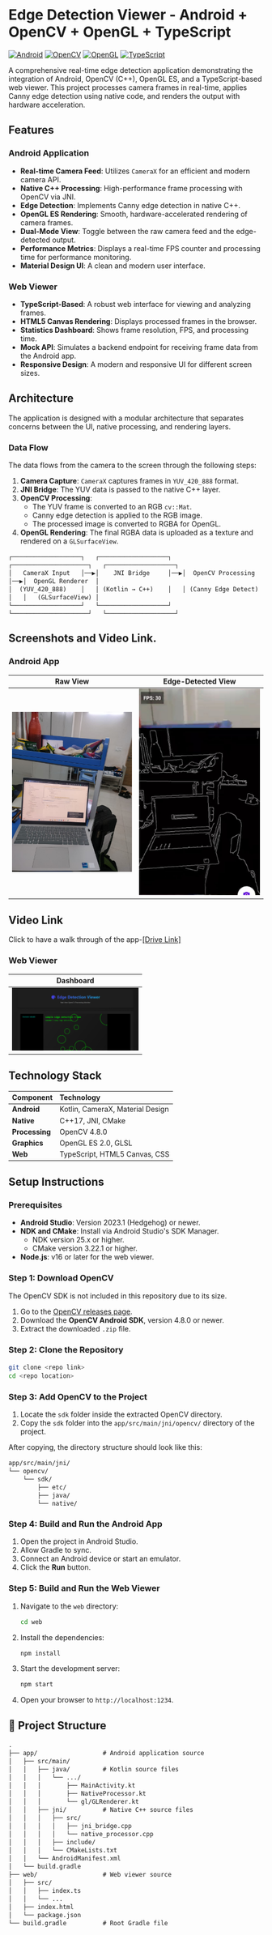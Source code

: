 #  Edge Detection Viewer - Android + OpenCV + OpenGL + TypeScript

[![Android](https://img.shields.io/badge/Android-3DDC84?style=for-the-badge&logo=android&logoColor=white)](https://developer.android.com/)
[![OpenCV](https://img.shields.io/badge/OpenCV-5C3EE8?style=for-the-badge&logo=opencv&logoColor=white)](https://opencv.org/)
[![OpenGL](https://img.shields.io/badge/OpenGL-5586A4?style=for-the-badge&logo=opengl&logoColor=white)](https://www.opengl.org/)
[![TypeScript](https://img.shields.io/badge/TypeScript-3178C6?style=for-the-badge&logo=typescript&logoColor=white)](https://www.typescriptlang.org/)

A comprehensive real-time edge detection application demonstrating the integration of Android, OpenCV (C++), OpenGL ES, and a TypeScript-based web viewer. This project processes camera frames in real-time, applies Canny edge detection using native code, and renders the output with hardware acceleration.

##  Features

### Android Application
-  **Real-time Camera Feed**: Utilizes `CameraX` for an efficient and modern camera API.
-  **Native C++ Processing**: High-performance frame processing with OpenCV via JNI.
-  **Edge Detection**: Implements Canny edge detection in native C++.
-  **OpenGL ES Rendering**: Smooth, hardware-accelerated rendering of camera frames.
-  **Dual-Mode View**: Toggle between the raw camera feed and the edge-detected output.
-  **Performance Metrics**: Displays a real-time FPS counter and processing time for performance monitoring.
-  **Material Design UI**: A clean and modern user interface.

### Web Viewer
-  **TypeScript-Based**: A robust web interface for viewing and analyzing frames.
-  **HTML5 Canvas Rendering**: Displays processed frames in the browser.
-  **Statistics Dashboard**: Shows frame resolution, FPS, and processing time.
-  **Mock API**: Simulates a backend endpoint for receiving frame data from the Android app.
-  **Responsive Design**: A modern and responsive UI for different screen sizes.

##  Architecture

The application is designed with a modular architecture that separates concerns between the UI, native processing, and rendering layers.

### Data Flow
The data flows from the camera to the screen through the following steps:
1.  **Camera Capture**: `CameraX` captures frames in `YUV_420_888` format.
2.  **JNI Bridge**: The YUV data is passed to the native C++ layer.
3.  **OpenCV Processing**:
    *   The YUV frame is converted to an RGB `cv::Mat`.
    *   Canny edge detection is applied to the RGB image.
    *   The processed image is converted to RGBA for OpenGL.
4.  **OpenGL Rendering**: The final RGBA data is uploaded as a texture and rendered on a `GLSurfaceView`.

```
┌───────────────────┐   ┌───────────────────┐   ┌─────────────────────┐   ┌───────────────────┐
│   CameraX Input   │──▶│    JNI Bridge     │──▶│  OpenCV Processing  │──▶│  OpenGL Renderer  │
│  (YUV_420_888)    │   │ (Kotlin → C++)    │   │ (Canny Edge Detect) │   │   (GLSurfaceView) │
└───────────────────┘   └───────────────────┘   └─────────────────────┘   └───────────────────┘
```

##  Screenshots and Video Link.

### Android App
| Raw View | Edge-Detected View |
| :------: | :----------------: |
| <img src="Rawimg.jpg" width="250">|<img src="SandeepFLAMimg.jpg" width="250">|

## Video Link
Click to have a walk through of the app-[[Drive Link]](https://drive.google.com/file/d/1JZ0L1cgh8ABUESPXGiccnFZMznuyIe-9/view?usp=sharing)

### Web Viewer
| Dashboard |
| :-------: |
|<img src="Web1.png" width="250">| <img src="Web2.png" width="250">| <img src="Web3.png" width="250">|

## Technology Stack

| Component | Technology |
| :--- | :--- |
| **Android** | Kotlin, CameraX, Material Design |
| **Native** | C++17, JNI, CMake |
| **Processing**| OpenCV 4.8.0 |
| **Graphics** | OpenGL ES 2.0, GLSL |
| **Web** | TypeScript, HTML5 Canvas, CSS |

## Setup Instructions

### Prerequisites
- **Android Studio**: Version 2023.1 (Hedgehog) or newer.
- **NDK and CMake**: Install via Android Studio's SDK Manager.
  - NDK version 25.x or higher.
  - CMake version 3.22.1 or higher.
- **Node.js**: v16 or later for the web viewer.

### Step 1: Download OpenCV
The OpenCV SDK is not included in this repository due to its size.
1.  Go to the [OpenCV releases page](https://opencv.org/releases/).
2.  Download the **OpenCV Android SDK**, version 4.8.0 or newer.
3.  Extract the downloaded `.zip` file.

### Step 2: Clone the Repository
```bash
git clone <repo link>
cd <repo location>
```

### Step 3: Add OpenCV to the Project
1.  Locate the `sdk` folder inside the extracted OpenCV directory.
2.  Copy the `sdk` folder into the `app/src/main/jni/opencv/` directory of the project.

After copying, the directory structure should look like this:
```
app/src/main/jni/
└── opencv/
    └── sdk/
        ├── etc/
        ├── java/
        └── native/
```

### Step 4: Build and Run the Android App
1.  Open the project in Android Studio.
2.  Allow Gradle to sync.
3.  Connect an Android device or start an emulator.
4.  Click the **Run** button.

### Step 5: Build and Run the Web Viewer
1.  Navigate to the `web` directory:
    ```bash
    cd web
    ```
2.  Install the dependencies:
    ```bash
    npm install
    ```
3.  Start the development server:
    ```bash
    npm start
    ```
4.  Open your browser to `http://localhost:1234`.

## 📁 Project Structure
```
.
├── app/                  # Android application source
│   ├── src/main/
│   │   ├── java/         # Kotlin source files
│   │   │   └── .../
│   │   │       ├── MainActivity.kt
│   │   │       ├── NativeProcessor.kt
│   │   │       └── gl/GLRenderer.kt
│   │   ├── jni/          # Native C++ source files
│   │   │   ├── src/
│   │   │   │   ├── jni_bridge.cpp
│   │   │   │   └── native_processor.cpp
│   │   │   ├── include/
│   │   │   └── CMakeLists.txt
│   │   └── AndroidManifest.xml
│   └── build.gradle
├── web/                  # Web viewer source
│   ├── src/
│   │   ├── index.ts
│   │   └── ...
│   ├── index.html
│   └── package.json
└── build.gradle          # Root Gradle file
```
